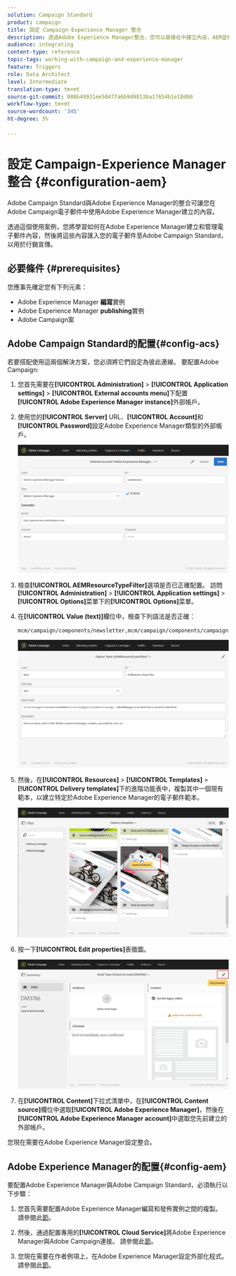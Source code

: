 ```yaml
---
solution: Campaign Standard
product: campaign
title: 設定 Campaign-Experience Manager 整合
description: 透過Adobe Experience Manager整合，您可以直接在中建立內容，AEM並稍後在Adobe Campaign使用。
audience: integrating
content-type: reference
topic-tags: working-with-campaign-and-experience-manager
feature: Triggers
role: Data Architect
level: Intermediate
translation-type: tm+mt
source-git-commit: 088b49931ee5047fa6b949813ba17654b1e10d60
workflow-type: tm+mt
source-wordcount: '345'
ht-degree: 3%

---
```



# 設定 Campaign-Experience Manager 整合 {#configuration-aem}

Adobe Campaign Standard與Adobe Experience Manager的整合可讓您在Adobe Campaign電子郵件中使用Adobe Experience Manager建立的內容。

透過這個使用案例，您將學習如何在Adobe Experience Manager建立和管理電子郵件內容，然後將這些內容匯入您的電子郵件至Adobe Campaign Standard，以用於行銷宣傳。

## 必要條件 {#prerequisites}

您應事先確定您有下列元素：

* Adobe Experience Manager **編寫**&#x200B;實例
* Adobe Experience Manager **publishing**&#x200B;實例
* Adobe Campaign案

## Adobe Campaign Standard的配置{#config-acs}

若要搭配使用這兩個解決方案，您必須將它們設定為彼此連線。
要配置Adobe Campaign:

1. 您首先需要在&#x200B;**[!UICONTROL Administration]** > **[!UICONTROL Application settings]** > **[!UICONTROL External accounts menu]**&#x200B;下配置&#x200B;**[!UICONTROL Adobe Experience Manager instance]**&#x200B;外部帳戶。

1. 使用您的&#x200B;**[!UICONTROL Server]** URL、**[!UICONTROL Account]**&#x200B;和&#x200B;**[!UICONTROL Password]**&#x200B;設定Adobe Experience Manager類型的外部帳戶。

   ![](assets/aem_1.png)

1. 檢查&#x200B;**[!UICONTROL AEMResourceTypeFilter]**&#x200B;選項是否已正確配置。 訪問&#x200B;**[!UICONTROL Administration]** > **[!UICONTROL Application settings]** > **[!UICONTROL Options]**&#x200B;菜單下的&#x200B;**[!UICONTROL Options]**&#x200B;菜單。

1. 在&#x200B;**[!UICONTROL Value (text)]**&#x200B;欄位中，檢查下列語法是否正確：

   ```
   mcm/campaign/components/newsletter,mcm/campaign/components/campaign_newsletterpage,mcm/neolane/components/newsletter
   ```

   ![](assets/aem_2.png)

1. 然後，在&#x200B;**[!UICONTROL Resources]** > **[!UICONTROL Templates]** > **[!UICONTROL Delivery templates]**&#x200B;下的進階功能表中，複製其中一個現有範本，以建立特定於Adobe Experience Manager的電子郵件範本。

   ![](assets/aem_3.png)

1. 按一下&#x200B;**[!UICONTROL Edit properties]**&#x200B;表徵圖。

   ![](assets/aem_4.png)

1. 在&#x200B;**[!UICONTROL Content]**&#x200B;下拉式清單中，在&#x200B;**[!UICONTROL Content source]**&#x200B;欄位中選取&#x200B;**[!UICONTROL Adobe Experience Manager]**，然後在&#x200B;**[!UICONTROL Adobe Experience Manager account]**&#x200B;中選取您先前建立的外部帳戶。

您現在需要在Adobe Experience Manager設定整合。

## Adobe Experience Manager的配置{#config-aem}

要配置Adobe Experience Manager與Adobe Campaign Standard，必須執行以下步驟：

1. 您首先需要配置Adobe Experience Manager編寫和發佈實例之間的複製。 請參閱此[節](https://docs.adobe.com/content/help/en/experience-manager-65/administering/integration/campaignstandard.html#configuring-adobe-experience-manager)。

1. 然後，通過配置專用的&#x200B;**[!UICONTROL Cloud Service]**&#x200B;將Adobe Experience Manager與Adobe Campaign連接。 請參閱此[節](https://docs.adobe.com/content/help/en/experience-manager-65/administering/integration/campaignstandard.html#connecting-aem-to-adobe-campaign)。

1. 您現在需要在作者例項上，在Adobe Experience Manager設定外部化程式。 請參閱此[節](https://docs.adobe.com/content/help/en/experience-manager-65/administering/integration/campaignstandard.html#configuring-the-externalizer)。

